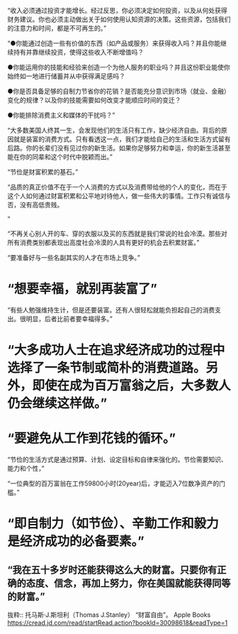 “收入必须通过投资才能增长。经过反思，你必须决定如何投资，以及从何处获得财务建议。你也必须主动做出关于如何使用认知资源的决策。这些资源，包括我们的注意力和时间，都是不可再生的。”

“●你能通过创造一些有价值的东西（如产品或服务）来获得收入吗？并且你能继续持有并靠继续投资，使得这些收入不断增值吗？

●你能运用你的技能和经验来创造一个为他人服务的职业吗？并且这份职业能使你始终如一地进行储蓄并从中获得满足感吗？

●你是否具备足够的自制力节省你的花销？是否能充分意识到市场（就业、金融）变化的规律？以及你的技能需要如何改变才能顺应时间的变迁？

●你能排除消费主义和媒体的干扰吗？”

“大多数美国人终其一生，会发现他们的生活只有工作，缺少经济自由。背后的原因就是装富的消费方式。只有看透这一点，我们才能给自己的生活和生活方式留有后路。你的长辈们没有见过你的新生活。如果你足够努力和幸运，你的新生活甚至能在你的同辈和这个时代中脱颖而出。”

“节俭是财富积累的基石。”

“品质的真正价值不在于一个人消费的方式以及消费带给他的个人的变化，而在于这个人如何通过财富积累和公平地对待他人，做一些伟大的事情。工作只有诚信与否，没有高低贵贱。

”

“不再关心别人开的车、穿的衣服以及买的东西就是我们常说的社会冷漠。那些对所有消费类别都表现出高度社会冷漠的人具有更好的机会去积累财富。”

“要准备好与一些名副其实的人才在市场上竞争。”

# “想要幸福，就别再装富了”


“有些人勉强维持生计，但是还要装富。还有人很轻松就能负担起自己的消费支出。很明显，后者比前者要幸福得多。”

# “大多成功人士在追求经济成功的过程中选择了一条节制或简朴的消费道路。另外，即使在成为百万富翁之后，大多数人仍会继续这样做。”

# “要避免从工作到花钱的循环。”

“节俭的生活方式是通过预算、计划、设定目标和自律来强化的。节俭需要知识、能力和个性，”

“一位典型的百万富翁在工作59800小时(20year)后，才能迈入7位数净资产的门槛。”

# “即自制力（如节俭）、辛勤工作和毅力是经济成功的必备要素。”

## “我在五十多岁时还能获得这么大的财富。只要你有正确的态度、信念，再加上努力，你在美国就能获得同等的财富。”

抜粋:: 托马斯·J.斯坦利（Thomas J.Stanley）  “财富自由”。 Apple Books 
https://cread.jd.com/read/startRead.action?bookId=30098618&readType=1
